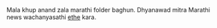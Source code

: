 Mala khup anand zala marathi folder baghun.
Dhyanawad mitra 
Marathi news wachanyasathi [ethe](http://mimarathi.in/) kara.